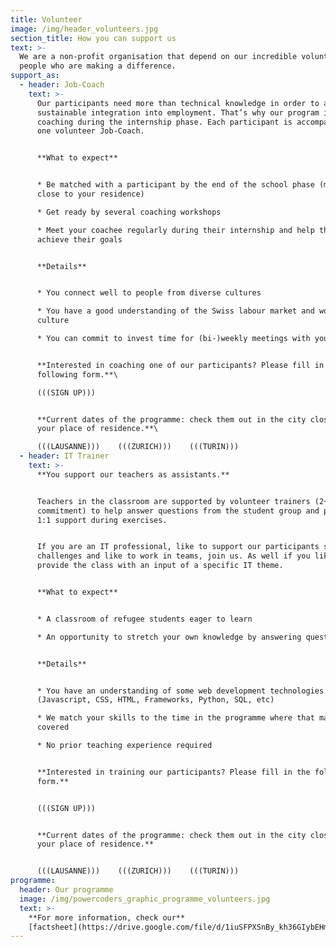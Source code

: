 ```yaml
---
title: Volunteer
image: /img/header_volunteers.jpg
section_title: How you can support us
text: >-
  We are a non-profit organisation that depend on our incredible volunteers –
  people who are making a difference.
support_as:
  - header: Job-Coach
    text: >-
      Our participants need more than technical knowledge in order to achieve a
      sustainable integration into employment. That’s why our program includes
      coaching during the internship phase. Each participant is accompanied by
      one volunteer Job-Coach.


      **What to expect**


      * Be matched with a participant by the end of the school phase (matching
      close to your residence) 

      * Get ready by several coaching workshops

      * Meet your coachee regularly during their internship and help them to
      achieve their goals


      **Details**


      * You connect well to people from diverse cultures

      * You have a good understanding of the Swiss labour market and work
      culture

      * You can commit to invest time for (bi-)weekly meetings with your coachee


      **Interested in coaching one of our participants? Please fill in the
      following form.**\

      (((SIGN UP)))


      **Current dates of the programme: check them out in the city closest to
      your place of residence.**\

      (((LAUSANNE)))    (((ZURICH)))    (((TURIN)))
  - header: IT Trainer
    text: >-
      **You support our teachers as assistants.**


      Teachers in the classroom are supported by volunteer trainers (2+ half day
      commitment) to help answer questions from the student group and provide
      1:1 support during exercises. 


      If you are an IT professional, like to support our participants solving IT
      challenges and like to work in teams, join us. As well if you like to
      provide the class with an input of a specific IT theme. 


      **What to expect**


      * A classroom of refugee students eager to learn

      * An opportunity to stretch your own knowledge by answering questions


      **Details**


      * You have an understanding of some web development technologies
      (Javascript, CSS, HTML, Frameworks, Python, SQL, etc)

      * We match your skills to the time in the programme where that material is
      covered

      * No prior teaching experience required


      **Interested in training our participants? Please fill in the following
      form.**   


      (((SIGN UP))) 


      **Current dates of the programme: check them out in the city closest to
      your place of residence.** 


      (((LAUSANNE)))    (((ZURICH)))    (((TURIN)))
programme:
  header: Our programme
  image: /img/powercoders_graphic_programme_volunteers.jpg
  text: >-
    **For more information, check our**
    [factsheet](https://drive.google.com/file/d/1iuSFPXSnBy_kh36GIybEHma35EgFyOK4/view)
---
```



